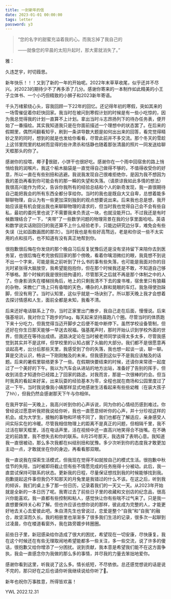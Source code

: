 ```yaml
---
title: 一封新年的信
date: 2023-01-01 00:00:00
tags: letter
password: y3
---
```




> “您的名字的甜蜜充溢着我的心。而我忘掉了我自己的
>
> ——就像您的早晨的太阳升起时，那大雾就消失了。”

雅：

久违芝宇，时切葭思。

新年快乐！！！又到了新的一年的开始呢。2022年末草草收尾，似乎还并不尽兴。对2023的期待少不了再多添了几分。感谢你寄来的一本制作如此精美的小王子立体书、一个小巧但精致的小狮子和2023新年寄语。

千头万绪萦绕心头，容我回顾一下22年的回忆。还记得年初的寒假，突如其来的一场雪催促着你赶快回家。我当时在被问到寒假计划的时候是有一些小吃惊的，因为我总觉得我的计划一直算不上计划。拿出当时斗志昂扬列下的待办任务表，便开始了一番描绘。其实我知道我只是在你面前描述一个理想中的状态罢了。在后来的假期里，偶然间翻看知乎，刷到一条讲导数大题是如何出出来的回答，看完觉得精妙之至的同时，想到的就是也发给你看看，尽管此前并不多交流。那个冬天的雪趁上这邻里院里的枯树而显得的些许肃杀和恬静也随着那张清晨的照片一同发送给聊天框那头的你了。

感谢你的投喂，椰子🥥很甜，小饼干也很好吃。感谢你在一个雨中回宿舍的路上悄悄给我的润喉片。我这个榆木脑袋是一直觉得自己做得不够的，不值得收受你的好意，所以一直在有些别扭和逃避。我说我发现自己很难拒绝你，是因为我不想因为我的差劲再看到你可能会有的那一瞬的失望和失落。（请原谅我如此多情的想法）我很高兴能作为师父，告诉你我所有的经验总结和个人的新奇发现，我一直很期待自己能把我会的所有东西全都分享给你。当时的我也是既自大又自卑，总想着能多聊聊物理，自认为有一些更加深刻独到的观点想要说出来。后来我也总是想，我开始应该是有机会提出我也来聊聊物理的请求的，但当时我也觉得自己会不会有些自私，最初的委托里也说了不需要我来负责这一块，也就没能开口。不过我还是有时候数理结合了一下，“夹带”了一些数学问题的物理背景在我的分享里面哈哈。英语和数学说实话刚回归的我还算不上什么经验老手，只能边研究边分享，难免会有些失误（比如函数画图的那次）。当时我也是有些好高骛远，老是和你说一些不太实用的点和技巧，也不知道有没有真正地帮到你。

很抱歉很后悔在你发烧的那个晚自习后反复犹豫后还是没有坚持留下来陪你去到医务室，也很后悔在考完放假回家的那个傍晚，看着你噙泪微红的眼，我竟想不到说不出一个字来，可能是我之前听到了什么书的事有些失落，也可能是我面对你的目光时紧张得大脑放空，我希望能抱抱你，但在那个时候我还是不敢，不知道自己够不够格。那个时候的我是很别扭拘谨的，尽管那天之后就不再是那个体制之中的人了。你身影消失在楼梯拐角后，地上的只剩我清不下去的废书堆，宿舍里只有狼藉的杂物，宋教仁广场上只有昏暗的天色，嘈杂的人群和晃眼的车灯。我急得使劲跺脚，但没有用了。当时认知里，这似乎就是一场诀别了。所以那天晚上我才会想着去探讨情感和人生，面前全都是未知，我看不清。

后来还好电话联系上了你，当时正家里出门散步，我自己走在后面，慢慢说。后来强基培训，我对你立下跑步的flag，每天起来坚持晨跑八个圈。尽管当时的体质跑下来十分吃力，但我觉得当迈开脚步之后便不能中断停下。虽然学校设备管制，但还好在你生日那天能够一早送去祝福。强基尾声时，那时开始认识到学校外面的世界，但我还在等待出成绩。道路决定论在当时被老师同学谈得太多太多，尽管我感觉到其实并不是这样，但学校里的认知占据了头脑的大部分。我们都不是很愿意再谈起高考，出分后那些天里，我感受到了你的失落，我也想一起谈一谈，聊一聊。算是交流认识，畅谈一下刚刚触及的未来。但我感到这似乎不是我应该触及的话题。后来的暑假里联络更多了一些。在假期快要结束的时候，还请你来常德一起度过了一个美好的下午。我以为汽车会从进站的地方出站，准备好了告别的挥手，但收到消息才知道你已经踏上了回家的路途。对我而言，那是一次很棒的约会。但当时我真的看起来好呆，出来玩耍的经验基本为零，全程也就在商场和公园里度过了这一下午。当时我说像我小姨那样显式地感谢生活看起来有些些幼稚（在装大孩子了hh），但我仍然会感谢那天下午与你相伴。

在我开学前一天晚上，我高兴听到你的心声诉说，同为你的心情经历感到难过。你曾经说过愿意听我把我说给你听，我也一直愿意倾听你的心声，并十分珍视这样的机会。成为大学生，接触的事物和环境不同了，我们也都在了解适应，亲身感受人间实际实在的冷暖。尽管我相信物理上的距离不是真正的问题，但相隔千里，我不过活在聊天框里，活在电话声里，活在视频中还一直高兴地笑得合不拢嘴。在不确定的前路里，我不想失去和你的联系。8月25号那天，我选择了表明心意。我知道我一直很被动，那么多次我都在纠结别扭和犹豫。多少次听到你的态度我才敢更加主动一点，才敢就坐在你的身边，再看看那双眼。

我一直说我在探索生活模式，但我现在觉得不如就按自己的模式生活。很抱歉中秋佳节的失陪，当时被即将截止但有些不情愿完成的任务拖得十分被动。此后，我一直尝试保持可联系的状态。更新我的日程，尽量保证想找到我的时候能够找到我。抱歉提起这件事但我仍不知那天的月兔里是我错过的什么不该。在这之后，听到我的倾诉，我们的桌上多了那一份日历，记录着我们的一天又一天。从2023年开始就是全新的一本日历了呢。我寄过去了前些日子里的收藏和文创店的纪念品，很高兴你能喜欢。我一直都有些控制和粘人，感觉快让你有些喘不过气来了。只是我一直想要保持关心和了解。但也许应该也想你说的那样，彼此成为完整的人，才能更好地去关心去爱彼此吧。朱自清先生也曾说过，恋爱是整个“自我”和“自我”的融合，故坚深而久长。我的相册里也渐渐多了很多我们生活的记录，很多次一起聊到过凌晨，你在楼道看窗外，我在路旁踱步转圈圈。

前些日子里，新冠感染给你造成了很大的困扰，希望现在一切安康，尽快康复。我在这个时候还在有些无理取闹地希望能都多一些关注，多一些交流，说了许多的傻话，很抱歉又给你增添了一分困扰。说到贡献，我本意是希望我们能不在这方面争执，我会一直感念你为我做的那么多的事情，并尽我的力量去笨拙地爱你。

感谢你看到这里，听我说了这么多。情长纸短，不尽依依。总还感觉想说的话是说不完的，那只好在之后也请你听我继续说给你听了🌹。

新年也祝你万事胜意，所得皆欢喜！

YWL 2022.12.31